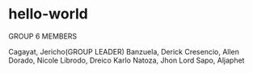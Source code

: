 # hello-world

GROUP 6 MEMBERS

Cagayat, Jericho(GROUP LEADER)
Banzuela, Derick
Cresencio, Allen 
Dorado, Nicole
Librodo, Dreico Karlo 
Natoza, Jhon Lord 
Sapo, Aljaphet 

